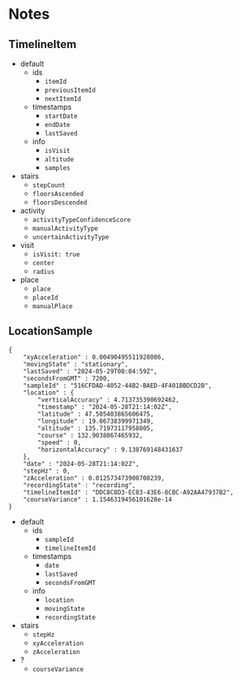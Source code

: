 # Notes

## TimelineItem
- default
    - ids
        - `itemId`
        - `previousItemId`
        - `nextItemId`
    - timestamps
        - `startDate`
        - `endDate`
        - `lastSaved`
    - info
        - `isVisit`
        - `altitude`
        - `samples`
- stairs
    - `stepCount`
    - `floorsAscended`
    - `floorsDescended`
- activity
    - `activityTypeConfidenceScore`
    - `manualActivityType`
    - `uncertainActivityType`
- visit
    - `isVisit: true`  
    - `center`
    - `radius` 
- place
    - `place`
    - `placeId`
    - `manualPlace` 

## LocationSample
```
{
    "xyAcceleration" : 0.00490495511928086,
    "movingState" : "stationary",
    "lastSaved" : "2024-05-29T00:04:59Z",
    "secondsFromGMT" : 7200,
    "sampleId" : "516CFDAD-4052-44B2-BAED-4F401BBDCD2B",
    "location" : {
        "verticalAccuracy" : 4.713735390692462,
        "timestamp" : "2024-05-28T21:14:02Z",
        "latitude" : 47.505403865606475,
        "longitude" : 19.06738399971349,
        "altitude" : 135.71973117958805,
        "course" : 132.9038067465932,
        "speed" : 0,
        "horizontalAccuracy" : 9.138769148431637
    },
    "date" : "2024-05-28T21:14:02Z",
    "stepHz" : 0,
    "zAcceleration" : 0.012573473900708239,
    "recordingState" : "recording",
    "timelineItemId" : "DDC8C8D3-EC83-43E6-8CBC-A92AA47937B2",
    "courseVariance" : 1.1546319456101628e-14
}
```

- default
    - ids
        - `sampleId`
        - `timelineItemId`
    - timestamps
        - `date`
        - `lastSaved`
        - `secondsFromGMT`
    - info
        - `location`
        - `movingState`
        - `recordingState`
- stairs
    - `stepHz`
    - `xyAcceleration`
    - `zAcceleration`
- ?
    - `courseVariance`